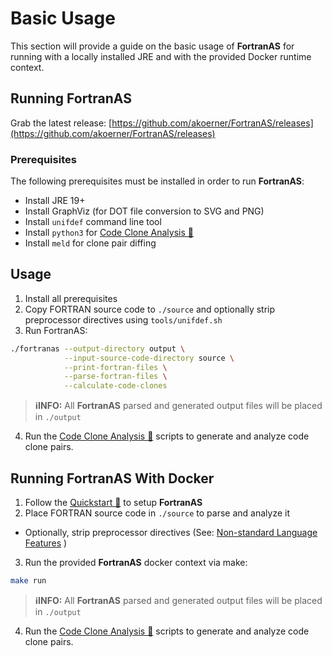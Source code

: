 # Basic Usage

This section will provide a guide on the basic usage of **FortranAS** for
running with a locally installed JRE and with the provided Docker runtime
context.

## Running **FortranAS** 

Grab the latest release: [https://github.com/akoerner/FortranAS/releases](https://github.com/akoerner/FortranAS/releases)

### Prerequisites
The following prerequisites must be installed in order to run **FortranAS**:
- Install JRE 19+
- Install GraphViz (for DOT file conversion to SVG and PNG)
- Install `unifdef` command line tool 
- Install `python3` for [Code Clone Analysis 🔗](../code_clone_analysis/README.md) 
- Install `meld` for clone pair diffing

## Usage
1. Install all prerequisites 
2. Copy FORTRAN source code to `./source` and optionally strip preprocessor directives using `tools/unifdef.sh`
3. Run FortranAS:
```bash
./fortranas --output-directory output \
            --input-source-code-directory source \
            --print-fortran-files \
            --parse-fortran-files \
            --calculate-code-clones
```
> **ℹ️INFO:**
> All **FortranAS** parsed and generated output files will be placed in `./output` 

4. Run the [Code Clone Analysis 🔗](../code_clone_analysis/README.md) scripts to 
generate and analyze code clone pairs.

## Running **FortranAS** With Docker
1. Follow the [Quickstart 🔗](documentation/quickstart.md) to setup **FortranAS**
2. Place FORTRAN source code in `./source` to parse and analyze it
- Optionally, strip preprocessor directives (See: [Non-standard Language Features](fortranas-command-line-arguments.md#non-standard-language-features)
)
3. Run the provided **FortranAS** docker context via make:
```bash
make run
```

> **ℹ️INFO:**
> All **FortranAS** parsed and generated output files will be placed in `./output` 

4. Run the [Code Clone Analysis 🔗](../code_clone_analysis/README.md) scripts to 
generate and analyze code clone pairs.

